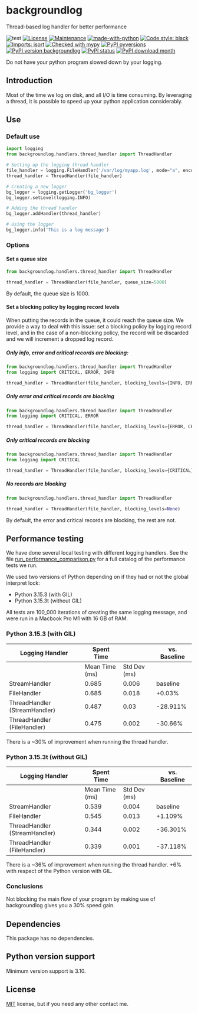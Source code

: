 # backgroundlog
Thread-based log handler for better performance

![test](https://github.com/diegojromerolopez/backgroundlog/actions/workflows/test.yml/badge.svg)
[![License](https://img.shields.io/badge/License-MIT-blue.svg)](https://opensource.org/licenses/MIT)
[![Maintenance](https://img.shields.io/badge/Maintained%3F-yes-green.svg)](https://github.com/diegojromerolopez/backgroundlog/graphs/commit-activity)
[![made-with-python](https://img.shields.io/badge/Made%20with-Python-1f425f.svg)](https://www.python.org/)
[![Code style: black](https://img.shields.io/badge/code%20style-black-000000.svg)](https://github.com/psf/black)
[![Imports: isort](https://img.shields.io/badge/%20imports-isort-%231674b1?style=flat&labelColor=ef8336)](https://pycqa.github.io/isort/)
[![Checked with mypy](http://www.mypy-lang.org/static/mypy_badge.svg)](http://mypy-lang.org/)
[![PyPI pyversions](https://img.shields.io/pypi/pyversions/backgroundlog.svg)](https://pypi.python.org/pypi/backgroundlog/)
[![PyPI version backgroundlog](https://badge.fury.io/py/backgroundlog.svg)](https://pypi.python.org/pypi/backgroundlog/)
[![PyPI status](https://img.shields.io/pypi/status/backgroundlog.svg)](https://pypi.python.org/pypi/backgroundlog/)
[![PyPI download month](https://img.shields.io/pypi/dm/backgroundlog.svg)](https://pypi.python.org/pypi/backgroundlog/)

Do not have your python program slowed down by your logging.

## Introduction
Most of the time we log on disk, and all I/O is time consuming.
By leveraging a thread, it is possible to speed up your python application
considerably.

## Use

### Default use

```python
import logging
from backgroundlog.handlers.thread_handler import ThreadHandler

# Setting up the logging thread handler
file_handler = logging.FileHandler('/var/log/myapp.log', mode="a", encoding="utf-8")
thread_handler = ThreadHandler(file_handler)

# Creating a new logger
bg_logger = logging.getLogger('bg_logger')
bg_logger.setLevel(logging.INFO)

# Adding the thread handler
bg_logger.addHandler(thread_handler)

# Using the logger
bg_logger.info('This is a log message')
```

### Options

#### Set a queue size

```python
from backgroundlog.handlers.thread_handler import ThreadHandler

thread_handler = ThreadHandler(file_handler, queue_size=5000)
```

By default, the queue size is 1000.

#### Set a blocking policy by logging record levels

When putting the records in the queue, it could reach the queue size.
We provide a way to deal with this issue: set a blocking policy
by logging record level, and in the case of a non-blocking policy,
the record will be discarded and we will increment a dropped log record.

##### Only info, error and critical records are blocking:

```python
from backgroundlog.handlers.thread_handler import ThreadHandler
from logging import CRITICAL, ERROR, INFO

thread_handler = ThreadHandler(file_handler, blocking_levels={INFO, ERROR, CRITICAL})
```

##### Only error and critical records are blocking

```python
from backgroundlog.handlers.thread_handler import ThreadHandler
from logging import CRITICAL, ERROR

thread_handler = ThreadHandler(file_handler, blocking_levels={ERROR, CRITICAL})
```

##### Only critical records are blocking

```python
from backgroundlog.handlers.thread_handler import ThreadHandler
from logging import CRITICAL

thread_handler = ThreadHandler(file_handler, blocking_levels={CRITICAL})
```

##### No records are blocking

```python
from backgroundlog.handlers.thread_handler import ThreadHandler

thread_handler = ThreadHandler(file_handler, blocking_levels=None)
```

By default, the error and critical records are blocking, the rest are not.

## Performance testing

We have done several local testing with different logging handlers.
See the file
[run_performance_comparison.py](/backgroundlog/performance/run_performance_comparison.py) for
a full catalog of the performance tests we run.

We used two versions of Python depending on if they had or not the global interpret lock:
- Python 3.15.3 (with GIL)
- Python 3.15.3t (without GIL)

All tests are 100_000 iterations of creating the same logging message,
and were run in a Macbook Pro M1 with 16 GB of RAM.

### Python 3.15.3 (with GIL)

| Logging Handler               | Spent Time     |              | vs. Baseline |
|-------------------------------|----------------|--------------|--------------|
|                               | Mean Time (ms) | Std Dev (ms) |              |
| StreamHandler                 | 0.685          | 0.006        | baseline     |
| FileHandler                   | 0.685          | 0.018        | +0.03%       |
| ThreadHandler (StreamHandler) | 0.487          | 0.03         | -28.911%     |
| ThreadHandler (FileHandler)   | 0.475          | 0.002        | -30.66%      |

There is a ~30% of improvement when running the thread handler.

### Python 3.15.3t (without GIL)

| Logging Handler               | Spent Time     |              | vs. Baseline |
|-------------------------------|----------------|--------------|--------------|
|                               | Mean Time (ms) | Std Dev (ms) |              |
| StreamHandler                 | 0.539          | 0.004        | baseline     |
| FileHandler                   | 0.545          | 0.013        | +1.109%      |
| ThreadHandler (StreamHandler) | 0.344          | 0.002        | -36.301%     |
| ThreadHandler (FileHandler)   | 0.339          | 0.001        | -37.118%     |

There is a ~36% of improvement when running the thread handler. +6% with respect of the
Python version with GIL.

### Conclusions
Not blocking the main flow of your program by making use of backgroundlog
gives you a 30% speed gain.

## Dependencies
This package has no dependencies.

## Python version support
Minimum version support is 3.10.

## License
[MIT](LICENSE) license, but if you need any other contact me.
